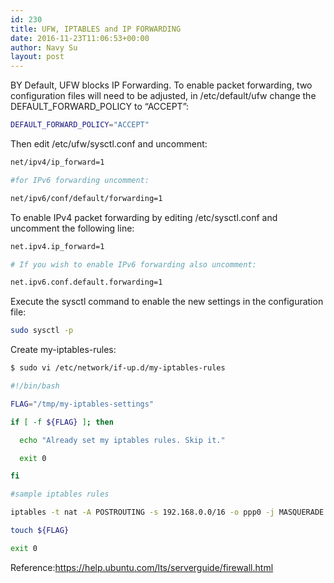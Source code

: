 ```yaml
---
id: 230
title: UFW, IPTABLES and IP FORWARDING
date: 2016-11-23T11:06:53+00:00
author: Navy Su
layout: post
---
```

BY Default, UFW blocks IP Forwarding. To enable packet forwarding, two configuration files will need to be adjusted, in /etc/default/ufw change the DEFAULT\_FORWARD\_POLICY to &#8220;ACCEPT&#8221;:

```bash
DEFAULT_FORWARD_POLICY="ACCEPT"
```

Then edit /etc/ufw/sysctl.conf and uncomment:

```bash
net/ipv4/ip_forward=1

#for IPv6 forwarding uncomment:

net/ipv6/conf/default/forwarding=1
```

To enable IPv4 packet forwarding by editing /etc/sysctl.conf and uncomment the following line:

```bash
net.ipv4.ip_forward=1

# If you wish to enable IPv6 forwarding also uncomment:

net.ipv6.conf.default.forwarding=1

```

Execute the sysctl command to enable the new settings in the configuration file:

```bash
sudo sysctl -p
```

Create my-iptables-rules:

```bash
$ sudo vi /etc/network/if-up.d/my-iptables-rules

#!/bin/bash

FLAG="/tmp/my-iptables-settings"

if [ -f ${FLAG} ]; then

  echo "Already set my iptables rules. Skip it."

  exit 0

fi

#sample iptables rules

iptables -t nat -A POSTROUTING -s 192.168.0.0/16 -o ppp0 -j MASQUERADE

touch ${FLAG}

exit 0
```

Reference:<a href="https://help.ubuntu.com/lts/serverguide/firewall.html" target="_blank">https://help.ubuntu.com/lts/serverguide/firewall.html</a>